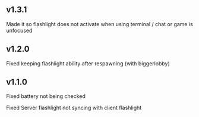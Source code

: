 
## v1.3.1

Made it so flashlight does not activate when using terminal / chat or game is unfocused

## v1.2.0

Fixed keeping flashlight ability after respawning (with biggerlobby)

## v1.1.0

Fixed battery not being checked

Fixed Server flashlight not syncing with client flashlight
